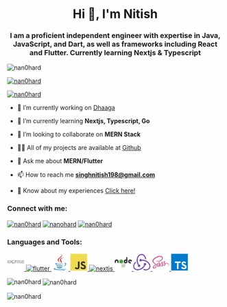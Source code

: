 <h1 align="center">Hi 👋, I'm Nitish</h1>
<h3 align="center">I am a proficient independent engineer with expertise in Java, JavaScript, and Dart, as well as frameworks including React and Flutter. Currently learning Nextjs & Typescript</h3>

<p align="left"> <img src="https://komarev.com/ghpvc/?username=nan0hard&label=Profile%20views&color=0e75b6&style=flat" alt="nan0hard" /> </p>

<p align="left"> <a href="https://github.com/ryo-ma/github-profile-trophy"><img src="https://github-profile-trophy.vercel.app/?username=nan0hard" alt="nan0hard" /></a> </p>

<p align="left"> <a href="https://twitter.com/nan0hard" target="blank"><img src="https://img.shields.io/twitter/follow/nan0hard?logo=twitter&style=for-the-badge" alt="nan0hard" /></a> </p>

- 🔭 I’m currently working on [Dhaaga](https://github.com/nan0hard/go-tuts)

- 🌱 I’m currently learning **Nextjs, Typescript, Go**

- 👯 I’m looking to collaborate on **MERN Stack**

- 👨‍💻 All of my projects are available at [Github](https://github.com/nan0hard?tab=repositories)

- 💬 Ask me about **MERN/Flutter**

- 📫 How to reach me **singhnitish198@gmail.com**

- 📄 Know about my experiences [Click here!](https://nanohard.tiiny.site/)

<h3 align="left">Connect with me:</h3>
<p align="left">
<a href="https://twitter.com/nan0hard" target="blank"><img align="center" src="https://raw.githubusercontent.com/rahuldkjain/github-profile-readme-generator/master/src/images/icons/Social/twitter.svg" alt="nan0hard" height="30" width="40" /></a>
<a href="https://linkedin.com/in/nanohard" target="blank"><img align="center" src="https://raw.githubusercontent.com/rahuldkjain/github-profile-readme-generator/master/src/images/icons/Social/linked-in-alt.svg" alt="nanohard" height="30" width="40" /></a>
<a href="https://www.leetcode.com/nanohard" target="blank"><img align="center" src="https://raw.githubusercontent.com/rahuldkjain/github-profile-readme-generator/master/src/images/icons/Social/leet-code.svg" alt="nan0hard" height="30" width="40" /></a>
</p>

<h3 align="left">Languages and Tools:</h3>
<p align="left"> <a href="https://expressjs.com" target="_blank" rel="noreferrer"> <img src="https://raw.githubusercontent.com/devicons/devicon/master/icons/express/express-original-wordmark.svg" alt="express" width="40" height="40"/> </a> <a href="https://flutter.dev" target="_blank" rel="noreferrer"> <img src="https://www.vectorlogo.zone/logos/flutterio/flutterio-icon.svg" alt="flutter" width="40" height="40"/> </a> <a href="https://www.java.com" target="_blank" rel="noreferrer"> <img src="https://raw.githubusercontent.com/devicons/devicon/master/icons/java/java-original.svg" alt="java" width="40" height="40"/> </a> <a href="https://developer.mozilla.org/en-US/docs/Web/JavaScript" target="_blank" rel="noreferrer"> <img src="https://raw.githubusercontent.com/devicons/devicon/master/icons/javascript/javascript-original.svg" alt="javascript" width="40" height="40"/> </a> <a href="https://nextjs.org/" target="_blank" rel="noreferrer"> <img src="https://cdn.worldvectorlogo.com/logos/nextjs-2.svg" alt="nextjs" width="40" height="40"/> </a> <a href="https://nodejs.org" target="_blank" rel="noreferrer"> <img src="https://raw.githubusercontent.com/devicons/devicon/master/icons/nodejs/nodejs-original-wordmark.svg" alt="nodejs" width="40" height="40"/> </a> <a href="https://redux.js.org" target="_blank" rel="noreferrer"> <img src="https://raw.githubusercontent.com/devicons/devicon/master/icons/redux/redux-original.svg" alt="redux" width="40" height="40"/> </a> <a href="https://sass-lang.com" target="_blank" rel="noreferrer"> <img src="https://raw.githubusercontent.com/devicons/devicon/master/icons/sass/sass-original.svg" alt="sass" width="40" height="40"/> </a> <a href="https://www.typescriptlang.org/" target="_blank" rel="noreferrer"> <img src="https://raw.githubusercontent.com/devicons/devicon/master/icons/typescript/typescript-original.svg" alt="typescript" width="40" height="40"/> </a> </p>

<p><img align="left" src="https://github-readme-stats.vercel.app/api/top-langs?username=nan0hard&show_icons=true&locale=en&layout=compact" alt="nan0hard" /></p>

<p>&nbsp;<img align="center" src="https://github-readme-stats.vercel.app/api?username=nan0hard&show_icons=true&locale=en" alt="nan0hard" /></p>

<p><img align="center" src="https://github-readme-streak-stats.herokuapp.com/?user=nan0hard&" alt="nan0hard" /></p>
